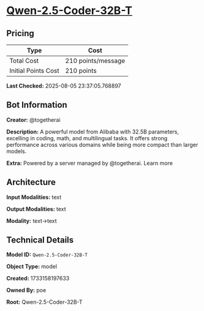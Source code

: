 # [Qwen-2.5-Coder-32B-T](https://poe.com/Qwen-2.5-Coder-32B-T)

## Pricing

| Type | Cost |
|------|------|
| Total Cost | 210 points/message |
| Initial Points Cost | 210 points |

**Last Checked:** 2025-08-05 23:37:05.768897


## Bot Information

**Creator:** @togetherai

**Description:** A powerful model from Alibaba with 32.5B parameters, excelling in coding, math, and multilingual tasks. It offers strong performance across various domains while being more compact than larger models.

**Extra:** Powered by a server managed by @togetherai. Learn more


## Architecture

**Input Modalities:** text

**Output Modalities:** text

**Modality:** text->text


## Technical Details

**Model ID:** `Qwen-2.5-Coder-32B-T`

**Object Type:** model

**Created:** 1733158197633

**Owned By:** poe

**Root:** Qwen-2.5-Coder-32B-T
